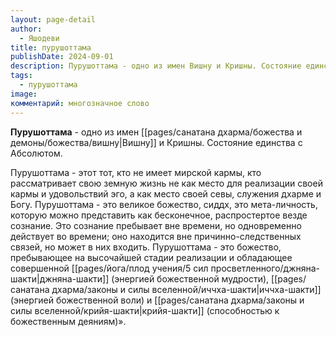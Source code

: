 ```yaml
---
layout: page-detail
author:
  - Яшодеви
title: пурушоттама
publishDate: 2024-09-01
description: Пурушоттама - одно из имен Вишну и Кришны. Состояние единства с Абсолютом.Пурушоттама - этот тот, кто не имеет мирской кармы, кто рассматривает свою земную жизнь не как место для реализации своей кармы и удовольствий эго, а как место своей севы, служения дхарме и Богу.
tags:
  - пурушоттама
image: 
комментарий: многозначное слово
---
```

**Пурушоттама** - одно из имен [[pages/санатана дхарма/божества и демоны/божества/вишну|Вишну]] и Кришны. Состояние единства с Абсолютом.

Пурушоттама - этот тот, кто не имеет мирской кармы, кто рассматривает свою земную жизнь не как место для реализации своей кармы и удовольствий эго, а как место своей севы, служения дхарме и Богу. Пурушоттама - это великое божество, сиддх, это мета-личность, которую можно представить как бесконечное, распростертое везде сознание. Это сознание пребывает вне времени, но одновременно действует во времени; оно находится вне причинно-следственных связей, но может в них входить. Пурушоттама - это божество, пребывающее на высочайшей стадии реализации и обладающее совершенной [[pages/йога/плод учения/5 сил просветленного/джняна-шакти|джняна-шакти]] (энергией божественной мудрости), [[pages/санатана дхарма/законы и силы вселенной/иччха-шакти|иччха-шакти]] (энергией божественной воли) и [[pages/санатана дхарма/законы и силы вселенной/крийя-шакти|крийя-шакти]] (способностью к божественным деяниям)».

